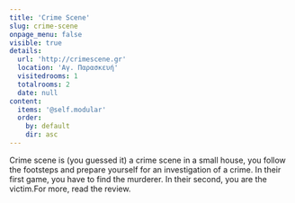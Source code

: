 ```yaml
---
title: 'Crime Scene'
slug: crime-scene
onpage_menu: false
visible: true
details:
  url: 'http://crimescene.gr'
  location: 'Αγ. Παρασκευή'
  visitedrooms: 1
  totalrooms: 2
  date: null
content:
  items: '@self.modular'
  order:
    by: default
    dir: asc
---
```


Crime scene is (you guessed it) a crime scene in a small house, you follow the footsteps and prepare yourself for an investigation of a crime. In their first game, you have to find the murderer. In their second, you are the
victim.For more, read the review.
